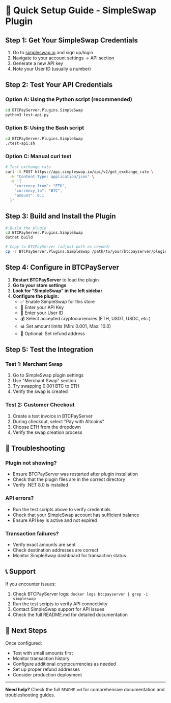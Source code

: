 # 🚀 Quick Setup Guide - SimpleSwap Plugin

## Step 1: Get Your SimpleSwap Credentials

1. Go to [simpleswap.io](https://simpleswap.io) and sign up/login
2. Navigate to your account settings → API section
3. Generate a new API key
4. Note your User ID (usually a number)

## Step 2: Test Your API Credentials

### Option A: Using the Python script (recommended)
```bash
cd BTCPayServer.Plugins.SimpleSwap
python3 test-api.py
```

### Option B: Using the Bash script
```bash
cd BTCPayServer.Plugins.SimpleSwap
./test-api.sh
```

### Option C: Manual curl test
```bash
# Test exchange rate
curl -X POST https://api.simpleswap.io/api/v2/get_exchange_rate \
  -H "Content-Type: application/json" \
  -d '{
    "currency_from": "ETH",
    "currency_to": "BTC",
    "amount": 0.1
  }'
```

## Step 3: Build and Install the Plugin

```bash
# Build the plugin
cd BTCPayServer.Plugins.SimpleSwap
dotnet build

# Copy to BTCPayServer (adjust path as needed)
cp -r BTCPayServer.Plugins.SimpleSwap /path/to/your/btcpayserver/plugins/
```

## Step 4: Configure in BTCPayServer

1. **Restart BTCPayServer** to load the plugin
2. **Go to your store settings**
3. **Look for "SimpleSwap" in the left sidebar**
4. **Configure the plugin:**
   - ✅ Enable SimpleSwap for this store
   - 🔑 Enter your API Key
   - 👤 Enter your User ID
   - 💰 Select accepted cryptocurrencies (ETH, USDT, USDC, etc.)
   - 📊 Set amount limits (Min: 0.001, Max: 10.0)
   - 🔄 Optional: Set refund address

## Step 5: Test the Integration

### Test 1: Merchant Swap
1. Go to SimpleSwap plugin settings
2. Use "Merchant Swap" section
3. Try swapping 0.001 BTC to ETH
4. Verify the swap is created

### Test 2: Customer Checkout
1. Create a test invoice in BTCPayServer
2. During checkout, select "Pay with Altcoins"
3. Choose ETH from the dropdown
4. Verify the swap creation process

## 🔧 Troubleshooting

### Plugin not showing?
- Ensure BTCPayServer was restarted after plugin installation
- Check that the plugin files are in the correct directory
- Verify .NET 8.0 is installed

### API errors?
- Run the test scripts above to verify credentials
- Check that your SimpleSwap account has sufficient balance
- Ensure API key is active and not expired

### Transaction failures?
- Verify exact amounts are sent
- Check destination addresses are correct
- Monitor SimpleSwap dashboard for transaction status

## 📞 Support

If you encounter issues:
1. Check BTCPayServer logs: `docker logs btcpayserver | grep -i simpleswap`
2. Run the test scripts to verify API connectivity
3. Contact SimpleSwap support for API issues
4. Check the full README.md for detailed documentation

## 🎯 Next Steps

Once configured:
- Test with small amounts first
- Monitor transaction history
- Configure additional cryptocurrencies as needed
- Set up proper refund addresses
- Consider production deployment

---

**Need help?** Check the full `README.md` for comprehensive documentation and troubleshooting guides. 